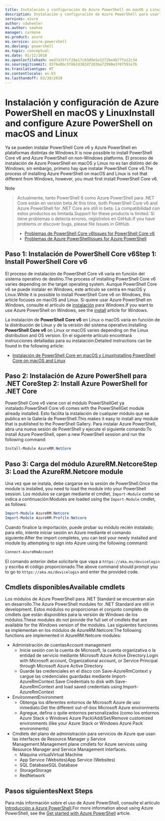 ```yaml
---
title: Instalación y configuración de Azure PowerShell en macOS y Linux | Microsoft Docs
description: Instalación y configuración de Azure PowerShell para usarlo por primera vez en macOS y Linux.
services: azure
author: sdwheeler
ms.author: sewhee
manager: carmonm
ms.product: azure
ms.service: azure-powershell
ms.devlang: powershell
ms.topic: conceptual
ms.date: 01/12/2018
ms.openlocfilehash: eed7a35fcf20a17c83d9e5e3272be4b77fa12c34
ms.sourcegitcommit: 8376e0bc5f862d382d7283ba72990e3707591e7b
ms.translationtype: HT
ms.contentlocale: es-ES
ms.lasthandoff: 03/30/2018
---
```

# <a name="install-and-configure-azure-powershell-on-macos-and-linux"></a><span data-ttu-id="d5b87-103">Instalación y configuración de Azure PowerShell en macOS y Linux</span><span class="sxs-lookup"><span data-stu-id="d5b87-103">Install and configure Azure PowerShell on macOS and Linux</span></span>

<span data-ttu-id="d5b87-104">Ya se pueden instalar PowerShell Core v6 y Azure PowerShell en plataformas distintas de Windows.</span><span class="sxs-lookup"><span data-stu-id="d5b87-104">It is now possible to install PowerShell Core v6 and Azure PowerShell on non-Windows platforms.</span></span>
<span data-ttu-id="d5b87-105">El proceso de instalación de Azure PowerShell en macOS y Linux no es tan distinto del de Windows; sin embargo, primero hay que instalar PowerShell Core v6.</span><span class="sxs-lookup"><span data-stu-id="d5b87-105">The process of installing Azure PowerShell on macOS and Linux is not that different from Windows, however, you must first install PowerShell Core v6.</span></span>

> [!NOTE]

> <span data-ttu-id="d5b87-106">Actualmente, tanto PowerShell 6 como Azure PowerShell para .NET Core están en versión beta.</span><span class="sxs-lookup"><span data-stu-id="d5b87-106">At this time, both PowerShell Core v6 and Azure PowerShell for .NET Core are still in beta.</span></span>
> <span data-ttu-id="d5b87-107">La compatibilidad con estos productos es limitada.</span><span class="sxs-lookup"><span data-stu-id="d5b87-107">Support for these products is limited.</span></span> <span data-ttu-id="d5b87-108">Si tiene problemas o detecta errores, regístrelos en GitHub.</span><span class="sxs-lookup"><span data-stu-id="d5b87-108">If you have problems or discover bugs, please file Issues in GitHub.</span></span>
>
> * [<span data-ttu-id="d5b87-109">Problemas de PowerShell Core v6</span><span class="sxs-lookup"><span data-stu-id="d5b87-109">Issues for PowerShell Core v6</span></span>](https://github.com/PowerShell/PowerShell/issues)
> * [<span data-ttu-id="d5b87-110">Problemas de Azure PowerShell</span><span class="sxs-lookup"><span data-stu-id="d5b87-110">Issues for Azure PowerShell</span></span>](https://github.com/azure/azure-docs-powershell/issues)

## <a name="step-1-install-powershell-core-v6"></a><span data-ttu-id="d5b87-111">Paso 1: Instalación de PowerShell Core v6</span><span class="sxs-lookup"><span data-stu-id="d5b87-111">Step 1: Install PowerShell Core v6</span></span>

<span data-ttu-id="d5b87-112">El proceso de instalación de PowerShell Core v6 varía en función del sistema operativo de destino.</span><span class="sxs-lookup"><span data-stu-id="d5b87-112">The process of installing PowerShell Core v6 varies depending on the target operating system.</span></span>
<span data-ttu-id="d5b87-113">Aunque PowerShell Core v6 se puede instalar en Windows, este artículo se centra en macOS y Linux.</span><span class="sxs-lookup"><span data-stu-id="d5b87-113">While it is possible to install PowerShell Core v6 on Windows, this article focuses on macOS and Linux.</span></span> <span data-ttu-id="d5b87-114">Si quiere usar Azure PowerShell en Windows, consulte el artículo de [instalación](./install-azurerm-ps.md) para Windows.</span><span class="sxs-lookup"><span data-stu-id="d5b87-114">If you want to use Azure PowerShell on Windows, see the [install](./install-azurerm-ps.md) article for Windows.</span></span>

<span data-ttu-id="d5b87-115">La instalación de **PowerShell Core v6** en Linux o macOS varía en función de la distribución de Linux y de la versión del sistema operativo.</span><span class="sxs-lookup"><span data-stu-id="d5b87-115">Installing **PowerShell Core v6** on Linux or macOS varies depending on the Linux distribution and OS version.</span></span>
<span data-ttu-id="d5b87-116">En el siguiente artículo encontrará instrucciones detalladas para su instalación:</span><span class="sxs-lookup"><span data-stu-id="d5b87-116">Detailed instructions can be found in the following article:</span></span>

- [<span data-ttu-id="d5b87-117">Instalación de PowerShell Core en macOS y Linux</span><span class="sxs-lookup"><span data-stu-id="d5b87-117">Installing PowerShell Core on macOS and Linux</span></span>](/powershell/scripting/setup/installing-powershell-core-on-macos-and-linux)

## <a name="step-2-install-azure-powershell-for-net-core"></a><span data-ttu-id="d5b87-118">Paso 2: Instalación de Azure PowerShell para .NET Core</span><span class="sxs-lookup"><span data-stu-id="d5b87-118">Step 2: Install Azure PowerShell for .NET Core</span></span>

<span data-ttu-id="d5b87-119">PowerShell Core v6 viene con el módulo PowerShellGet ya instalado.</span><span class="sxs-lookup"><span data-stu-id="d5b87-119">PowerShell Core v6 comes with the PowerShellGet module already installed.</span></span> <span data-ttu-id="d5b87-120">Esto facilita la instalación de cualquier módulo que se publica en la Galería de PowerShell.</span><span class="sxs-lookup"><span data-stu-id="d5b87-120">This makes it easy to install any module that is published to the PowerShell Gallery.</span></span> <span data-ttu-id="d5b87-121">Para instalar Azure PowerShell, abra una nueva sesión de PowerShell y ejecute el siguiente comando:</span><span class="sxs-lookup"><span data-stu-id="d5b87-121">To install Azure PowerShell, open a new PowerShell session and run the following command:</span></span>

```powershell
Install-Module AzureRM.NetCore
```

## <a name="step-3-load-the-azurermnetcore-module"></a><span data-ttu-id="d5b87-122">Paso 3: Carga del módulo AzureRM.Netcore</span><span class="sxs-lookup"><span data-stu-id="d5b87-122">Step 3: Load the AzureRM.Netcore module</span></span>

<span data-ttu-id="d5b87-123">Una vez que se instala, debe cargarse en la sesión de PowerShell.</span><span class="sxs-lookup"><span data-stu-id="d5b87-123">Once the module is installed, you need to load the module into your PowerShell session.</span></span> <span data-ttu-id="d5b87-124">Los módulos se cargan mediante el cmdlet, `Import-Module` como se indica a continuación:</span><span class="sxs-lookup"><span data-stu-id="d5b87-124">Modules are loaded using the `Import-Module` cmdlet, as follows:</span></span>

```powershell
Import-Module AzureRM.Netcore
Import-Module AzureRM.Profile.Netcore
```

<span data-ttu-id="d5b87-125">Cuando finalice la importación, puede probar su módulo recién instalado; para ello, intente iniciar sesión en Azure mediante el comando siguiente:</span><span class="sxs-lookup"><span data-stu-id="d5b87-125">After the import completes, you can test your newly installed and module by attempting to sign into Azure using the following command:</span></span>

```powershell
Connect-AzureRmAccount
```

<span data-ttu-id="d5b87-126">El comando anterior debe solicitarle que vaya a `https://aka.ms/devicelogin` y escriba el código proporcionado.</span><span class="sxs-lookup"><span data-stu-id="d5b87-126">The above command should prompt you to go to `https://aka.ms/devicelogin` and enter the provided code.</span></span>

## <a name="available-cmdlets"></a><span data-ttu-id="d5b87-127">Cmdlets disponibles</span><span class="sxs-lookup"><span data-stu-id="d5b87-127">Available cmdlets</span></span>

<span data-ttu-id="d5b87-128">Los módulos de Azure PowerShell para .NET Standard se encuentran aún en desarrollo.</span><span class="sxs-lookup"><span data-stu-id="d5b87-128">The Azure PowerShell modules for .NET Standard are still in development.</span></span> <span data-ttu-id="d5b87-129">Estos módulos no proporcionan el conjunto completo de cmdlets que están disponibles para la versión de Windows de los módulos.</span><span class="sxs-lookup"><span data-stu-id="d5b87-129">These modules do not provide the full set of cmdlets that are available for the Windows version of the modules.</span></span> <span data-ttu-id="d5b87-130">Las siguientes funciones se implementan en los módulos de AzureRM.Netcore:</span><span class="sxs-lookup"><span data-stu-id="d5b87-130">The following functions are implemented in AzureRM.Netcore modules:</span></span>

* <span data-ttu-id="d5b87-131">Administración de cuentas</span><span class="sxs-lookup"><span data-stu-id="d5b87-131">Account management</span></span>
  - <span data-ttu-id="d5b87-132">Inicie sesión con la cuenta de Microsoft, la cuenta organizativa o la entidad de servicio mediante Microsoft Azure Active Directory.</span><span class="sxs-lookup"><span data-stu-id="d5b87-132">Login with Microsoft account, Organizational account, or Service Principal through Microsoft Azure Active Directory</span></span>
  - <span data-ttu-id="d5b87-133">Guarde las credenciales en el disco con Save-AzureRmContext y cargue las credenciales guardadas mediante Import-AzureRmContext.</span><span class="sxs-lookup"><span data-stu-id="d5b87-133">Save Credentials to disk with Save-AzureRmContext and load saved credentials using Import-AzureRmContext</span></span>
* <span data-ttu-id="d5b87-134">Environment</span><span class="sxs-lookup"><span data-stu-id="d5b87-134">Environment</span></span>
  - <span data-ttu-id="d5b87-135">Obtenga los diferentes entornos de Microsoft Azure de uso inmediato.</span><span class="sxs-lookup"><span data-stu-id="d5b87-135">Get the different out-of-box Microsoft Azure environments</span></span>
  - <span data-ttu-id="d5b87-136">Agregue, defina o quite entornos personalizados (como los entornos Azure Stack o Windows Azure Pack)</span><span class="sxs-lookup"><span data-stu-id="d5b87-136">Add/Set/Remove customized environments (like your Azure Stack or Windows Azure Pack environments)</span></span>
* <span data-ttu-id="d5b87-137">Cmdlets del plano de administración para servicios de Azure que usan las interfaces de Resource Manager y Service Management.</span><span class="sxs-lookup"><span data-stu-id="d5b87-137">Management plane cmdlets for Azure services using Resource Manager and Service Management interfaces.</span></span>
  - <span data-ttu-id="d5b87-138">Máquina virtual</span><span class="sxs-lookup"><span data-stu-id="d5b87-138">Virtual Machine</span></span>
  - <span data-ttu-id="d5b87-139">App Service (Websites)</span><span class="sxs-lookup"><span data-stu-id="d5b87-139">App Service (Websites)</span></span>
  - <span data-ttu-id="d5b87-140">SQL Database</span><span class="sxs-lookup"><span data-stu-id="d5b87-140">SQL Database</span></span>
  - <span data-ttu-id="d5b87-141">Storage</span><span class="sxs-lookup"><span data-stu-id="d5b87-141">Storage</span></span>
  - <span data-ttu-id="d5b87-142">Red</span><span class="sxs-lookup"><span data-stu-id="d5b87-142">Network</span></span>

## <a name="next-steps"></a><span data-ttu-id="d5b87-143">Pasos siguientes</span><span class="sxs-lookup"><span data-stu-id="d5b87-143">Next Steps</span></span>

<span data-ttu-id="d5b87-144">Para más información sobre el uso de Azure PowerShell, consulte el artículo [Introducción a Azure PowerShell](get-started-azureps.md).</span><span class="sxs-lookup"><span data-stu-id="d5b87-144">For more information about using Azure PowerShell, see the [Get started with Azure PowerShell](get-started-azureps.md) article.</span></span>
